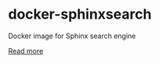 # docker-sphinxsearch
Docker image for Sphinx search engine

[Read more](https://hub.docker.com/r/macbre/sphinxsearch/)
